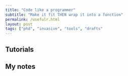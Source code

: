 ```yaml
---
title: "Code like a programmer"
subtitle: "Make it fit THEN wrap it into a function"
permalink: /usefulr.html
layout: post
tags: ["phd", "invasive", "tools", "drafts"
---
```


## Tutorials

## My notes